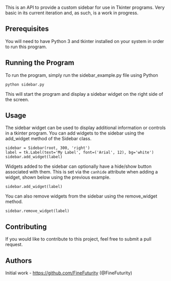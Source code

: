 This is an API to provide a custom sidebar for use in Tkinter programs.  Very basic in its current iteration and, as such, is a work in progress.

## Prerequisites
You will need to have Python 3 and tkinter installed on your system in order to run this program.

## Running the Program
To run the program, simply run the sidebar_example.py file using Python

```
python sidebar.py
```

This will start the program and display a sidebar widget on the right side of the screen.

## Usage
The sidebar widget can be used to display additional information or controls in a tkinter program. You can add widgets to the sidebar using the add_widget method of the Sidebar class.

```
sidebar = Sidebar(root, 300, 'right')
label = tk.Label(text='My Label', font=('Arial', 12), bg='white')
sidebar.add_widget(label)
```

Widgets added to the sidebar can optionally have a hide/show button associated with them.  This is set via the `canhide` attribute when adding a widget, shown below using the previous example.

```
sidebar.add_widget(label)
```

You can also remove widgets from the sidebar using the remove_widget method.

```
sidebar.remove_widget(label)
```

## Contributing
If you would like to contribute to this project, feel free to submit a pull request.

## Authors
Initial work - https://github.com/FineFuturity (@FineFuturity)



